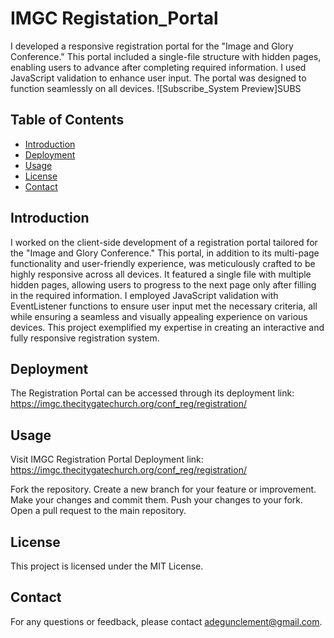 # IMGC Registation_Portal
I developed a responsive registration portal for the "Image and Glory Conference." This portal included a single-file structure with hidden pages, enabling users to advance after completing required information. I used JavaScript validation to enhance user input. The portal was designed to function seamlessly on all devices.
![Subscribe_System Preview]SUBS

## Table of Contents

- [Introduction](#introduction)
- [Deployment](#deployment)
- [Usage](#usage)
- [License](#license)
- [Contact](#contact)

## Introduction
I worked on the client-side development of a registration portal tailored for the "Image and Glory Conference." This portal, in addition to its multi-page functionality and user-friendly experience, was meticulously crafted to be highly responsive across all devices. It featured a single file with multiple hidden pages, allowing users to progress to the next page only after filling in the required information. I employed JavaScript validation with EventListener functions to ensure user input met the necessary criteria, all while ensuring a seamless and visually appealing experience on various devices. This project exemplified my expertise in creating an interactive and fully responsive registration system.

## Deployment
The Registration Portal can be accessed through its deployment link: https://imgc.thecitygatechurch.org/conf_reg/registration/

## Usage
Visit IMGC Registration Portal Deployment link: https://imgc.thecitygatechurch.org/conf_reg/registration/

Fork the repository.
Create a new branch for your feature or improvement.
Make your changes and commit them.
Push your changes to your fork.
Open a pull request to the main repository.

## License
This project is licensed under the MIT License.

## Contact
For any questions or feedback, please contact adegunclement@gmail.com.
